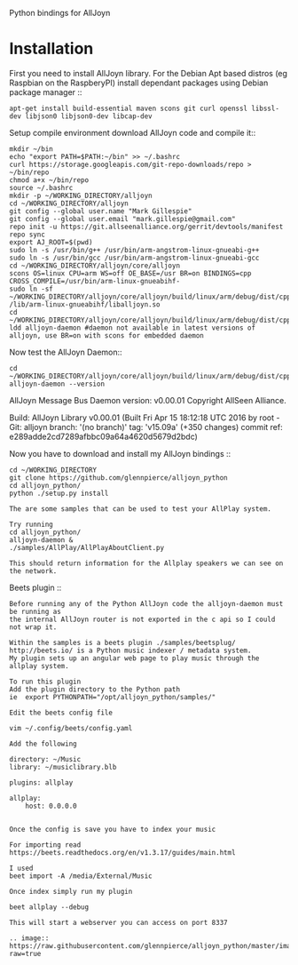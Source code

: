 Python bindings for AllJoyn



Installation
============

First you need to install AllJoyn library.  For the Debian Apt based distros (eg Raspbian on the RaspberyPI) install dependant packages using Debian package manager ::

    apt-get install build-essential maven scons git curl openssl libssl-dev libjson0 libjson0-dev libcap-dev
    
Setup compile environment download AllJoyn code and compile it::
    
    mkdir ~/bin
    echo "export PATH=$PATH:~/bin" >> ~/.bashrc
    curl https://storage.googleapis.com/git-repo-downloads/repo > ~/bin/repo
    chmod a+x ~/bin/repo
    source ~/.bashrc
    mkdir -p ~/WORKING_DIRECTORY/alljoyn
    cd ~/WORKING_DIRECTORY/alljoyn
    git config --global user.name "Mark Gillespie"
    git config --global user.email "mark.gillespie@gmail.com"
    repo init -u https://git.allseenalliance.org/gerrit/devtools/manifest
    repo sync
    export AJ_ROOT=$(pwd)
    sudo ln -s /usr/bin/g++ /usr/bin/arm-angstrom-linux-gnueabi-g++
    sudo ln -s /usr/bin/gcc /usr/bin/arm-angstrom-linux-gnueabi-gcc
    cd ~/WORKING_DIRECTORY/alljoyn/core/alljoyn
    scons OS=linux CPU=arm WS=off OE_BASE=/usr BR=on BINDINGS=cpp CROSS_COMPILE=/usr/bin/arm-linux-gnueabihf-
    sudo ln -sf ~/WORKING_DIRECTORY/alljoyn/core/alljoyn/build/linux/arm/debug/dist/cpp/lib/liballjoyn.so /lib/arm-linux-gnueabihf/liballjoyn.so
    cd ~/WORKING_DIRECTORY/alljoyn/core/alljoyn/build/linux/arm/debug/dist/cpp/bin
    ldd alljoyn-daemon #daemon not available in latest versions of alljoyn, use BR=on with scons for embedded daemon
    
Now test the AllJoyn Daemon::

    cd ~/WORKING_DIRECTORY/alljoyn/core/alljoyn/build/linux/arm/debug/dist/cpp/bin
    alljoyn-daemon --version

AllJoyn Message Bus Daemon version: v0.00.01
Copyright AllSeen Alliance.

Build: AllJoyn Library v0.00.01 (Built Fri Apr 15 18:12:18 UTC 2016 by root - Git: alljoyn branch: '(no branch)' tag: 'v15.09a' (+350 changes) commit ref: e289adde2cd7289afbbc09a64a4620d5679d2bdc)


Now you have to download and install my AllJoyn bindings ::

    cd ~/WORKING_DIRECTORY
    git clone https://github.com/glennpierce/alljoyn_python
    cd alljoyn_python/
    python ./setup.py install

    The are some samples that can be used to test your AllPlay system.
    
    Try running
    cd alljoyn_python/
    alljoyn-daemon &
    ./samples/AllPlay/AllPlayAboutClient.py

    This should return information for the Allplay speakers we can see on the network.


 
Beets plugin ::

    Before running any of the Python AllJoyn code the alljoyn-daemon must be running as
    the internal AllJoyn router is not exported in the c api so I could not wrap it.

    Within the samples is a beets plugin ./samples/beetsplug/
    http://beets.io/ is a Python music indexer / metadata system. 
    My plugin sets up an angular web page to play music through the allplay system.
    
    To run this plugin
    Add the plugin directory to the Python path
    ie  export PYTHONPATH="/opt/alljoyn_python/samples/"

    Edit the beets config file

    vim ~/.config/beets/config.yaml

    Add the following

    directory: ~/Music
    library: ~/musiclibrary.blb

    plugins: allplay

    allplay:
        host: 0.0.0.0


    Once the config is save you have to index your music
   
    For importing read https://beets.readthedocs.org/en/v1.3.17/guides/main.html

    I used
    beet import -A /media/External/Music

    Once index simply run my plugin

    beet allplay --debug

    This will start a webserver you can access on port 8337

    .. image:: https://raw.githubusercontent.com/glennpierce/alljoyn_python/master/images/BeetsAllPlayPlugin.png?raw=true